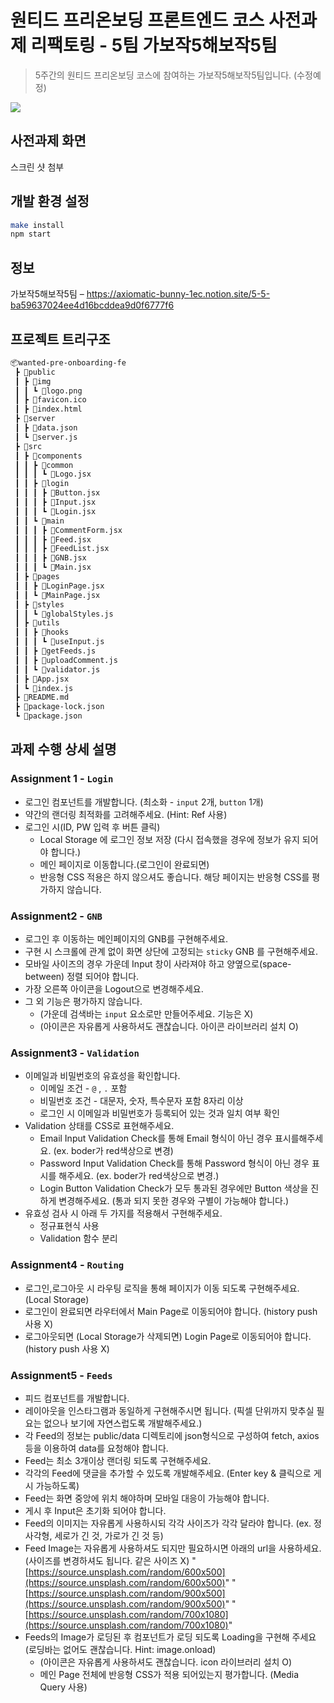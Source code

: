 # 원티드 프리온보딩 프론트엔드 코스 사전과제 리팩토링 - 5팀 가보작5해보작5팀
> 5주간의 원티드 프리온보딩 코스에 참여하는 가보작5해보작5팀입니다. (수정예정)


![](../header.png)

## 사전과제 화면

스크린 샷 첨부


## 개발 환경 설정

```sh
make install
npm start
```

## 정보

가보작5해보작5팀 – https://axiomatic-bunny-1ec.notion.site/5-5-ba59637024ee4d16bcddea9d0f6777f6

## 프로젝트 트리구조
```bash
📦wanted-pre-onboarding-fe
 ┣ 📂public
 ┃ ┣ 📂img
 ┃ ┃ ┗ 📜logo.png
 ┃ ┣ 📜favicon.ico
 ┃ ┣ 📜index.html
 ┣ 📂server
 ┃ ┣ 📜data.json
 ┃ ┗ 📜server.js
 ┣ 📂src
 ┃ ┣ 📂components
 ┃ ┃ ┣ 📂common
 ┃ ┃ ┃ ┗ 📜Logo.jsx
 ┃ ┃ ┣ 📂login
 ┃ ┃ ┃ ┣ 📜Button.jsx
 ┃ ┃ ┃ ┣ 📜Input.jsx
 ┃ ┃ ┃ ┗ 📜Login.jsx
 ┃ ┃ ┗ 📂main
 ┃ ┃ ┃ ┣ 📜CommentForm.jsx
 ┃ ┃ ┃ ┣ 📜Feed.jsx
 ┃ ┃ ┃ ┣ 📜FeedList.jsx
 ┃ ┃ ┃ ┣ 📜GNB.jsx
 ┃ ┃ ┃ ┗ 📜Main.jsx
 ┃ ┣ 📂pages
 ┃ ┃ ┣ 📜LoginPage.jsx
 ┃ ┃ ┗ 📜MainPage.jsx
 ┃ ┣ 📂styles
 ┃ ┃ ┗ 📜globalStyles.js
 ┃ ┣ 📂utils
 ┃ ┃ ┣ 📂hooks
 ┃ ┃ ┃ ┗ 📜useInput.js
 ┃ ┃ ┣ 📜getFeeds.js
 ┃ ┃ ┣ 📜uploadComment.js
 ┃ ┃ ┗ 📜validator.js
 ┃ ┣ 📜App.jsx
 ┃ ┗ 📜index.js
 ┣ 📜README.md
 ┣ 📜package-lock.json
 ┗ 📜package.json
```

## 과제 수행 상세 설명
### Assignment 1 - `Login`

- 로그인 컴포넌트를 개발합니다. (최소화 - `input` 2개, `button` 1개)
- 약간의 랜더링 최적화를 고려해주세요. (Hint: Ref 사용)
- 로그인 시(ID, PW 입력 후 버튼 클릭)
  - Local Storage 에 로그인 정보 저장 (다시 접속했을 경우에 정보가 유지 되어야 합니다.)
  - 메인 페이지로 이동합니다.(로그인이 완료되면)
  - 반응형 CSS 적용은 하지 않으셔도 좋습니다. 해당 페이지는 반응형 CSS를 평가하지 않습니다.

### Assignment2 - `GNB`

- 로그인 후 이동하는 메인페이지의 GNB를 구현해주세요.
- 구현 시 스크롤에 관계 없이 화면 상단에 고정되는 `sticky` GNB 를 구현해주세요.
- 모바일 사이즈의 경우 가운데 Input 창이 사라져야 하고 양옆으로(space-between) 정렬 되어야 합니다.
- 가장 오른쪽 아이콘을 Logout으로 변경해주세요.
- 그 외 기능은 평가하지 않습니다.
  - (가운데 검색바는 `input` 요소로만 만들어주세요. 기능은 X)
  - (아이콘은 자유롭게 사용하셔도 괜찮습니다. 아이콘 라이브러리 설치 O)

### Assignment3 - `Validation`

- 이메일과 비밀번호의 유효성을 확인합니다.
  - 이메일 조건 - `@` , `.` 포함
  - 비밀번호 조건 - 대문자, 숫자, 특수문자 포함 8자리 이상
  - 로그인 시 이메일과 비밀번호가 등록되어 있는 것과 일치 여부 확인
- Validation 상태를 CSS로 표현해주세요.
  - Email Input
    Validation Check를 통해 Email 형식이 아닌 경우 표시를해주세요. (ex. boder가 red색상으로 변경)
  - Password Input
    Validation Check를 통해 Password 형식이 아닌 경우 표시를 해주세요. (ex. boder가 red색상으로 변경.)
  - Login Button
    Validation Check가 모두 통과된 경우에만 Button 색상을 진하게 변경해주세요. (통과 되지 못한 경우와 구별이 가능해야 합니다.)
- 유효성 검사 시 아래 두 가지를 적용해서 구현해주세요.
  - 정규표현식 사용
  - Validation 함수 분리

### Assignment4 - `Routing`

- 로그인,로그아웃 시 라우팅 로직을 통해 페이지가 이동 되도록 구현해주세요. (Local Storage)
- 로그인이 완료되면 라우터에서 Main Page로 이동되어야 합니다. (history push 사용 X)
- 로그아웃되면 (Local Storage가 삭제되면) Login Page로 이동되어야 합니다.(history push 사용 X)

### Assignment5 - `Feeds`

- 피드 컴포넌트를 개발합니다.
- 레이아웃을 인스타그램과 동일하게 구현해주시면 됩니다. (픽셀 단위까지 맞추실 필요는 없으나 보기에 자연스럽도록 개발해주세요.)
- 각 Feed의 정보는 public/data 디렉토리에 json형식으로 구성하여 fetch, axios 등을 이용하여 data를 요청해야 합니다.
- Feed는 최소 3개이상 랜더링 되도록 구현해주세요.
- 각각의 Feed에 댓글을 추가할 수 있도록 개발해주세요. (Enter key & 클릭으로 게시 가능하도록)
- Feed는 화면 중앙에 위치 해야하며 모바일 대응이 가능해야 합니다.
- 게시 후 Input은 초기화 되어야 합니다.
- Feed의 이미지는 자유롭게 사용하시되 각각 사이즈가 각각 달라야 합니다. (ex. 정사각형, 세로가 긴 것, 가로가 긴 것 등)
- Feed Image는 자유롭게 사용하셔도 되지만 필요하시면 아래의 url을 사용하세요.(사이즈를 변경하셔도 됩니다. 같은 사이즈 X)
  "[https://source.unsplash.com/random/600x500](https://source.unsplash.com/random/600x500)"
  "[https://source.unsplash.com/random/900x500](https://source.unsplash.com/random/900x500)"
  "[https://source.unsplash.com/random/700x1080](https://source.unsplash.com/random/700x1080)"
- Feeds의 Image가 로딩된 후 컴포넌트가 로딩 되도록 Loading을 구현해 주세요 (로딩바는 없어도 괜찮습니다. Hint: image.onload)
  - (아이콘은 자유롭게 사용하셔도 괜찮습니다. icon 라이브러리 설치 O)
  - 메인 Page 전체에 반응형 CSS가 적용 되어있는지 평가합니다. (Media Query 사용)
